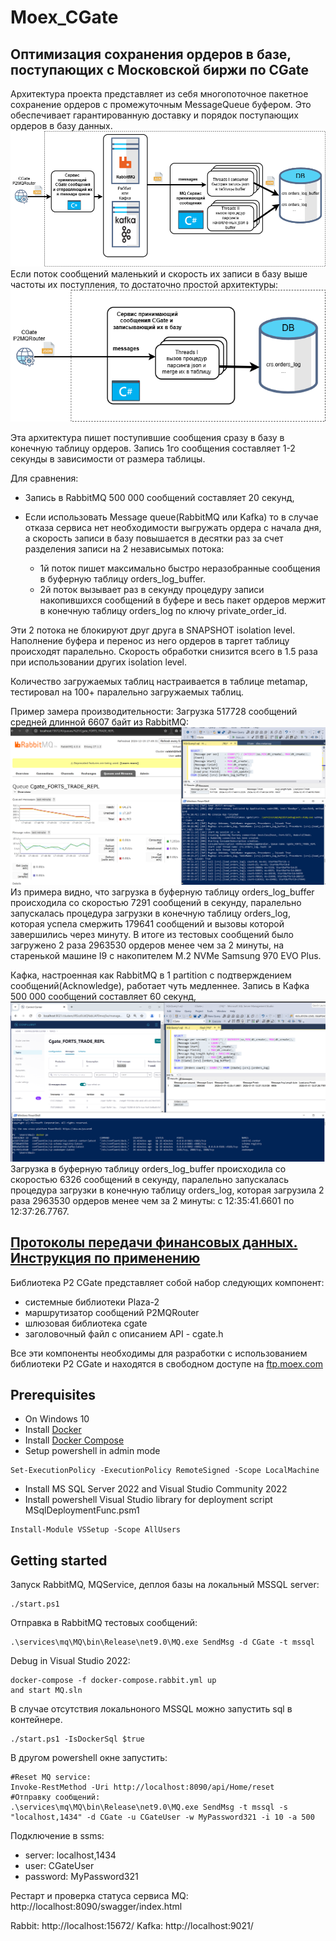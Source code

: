 # Moex_CGate

## Оптимизация сохранения ордеров в базе, поступающих с Московской биржи по CGate

Архитектура проекта представляет из себя многопоточное пакетное сохранение ордеров с промежуточным MessageQueue буфером. Это обеспечивает гарантированную доставку и порядок поступающих ордеров в базу данных.
![Многопоточная архитектура сохранения ордеров moex в базе](./doc/schema.png)
Если поток сообщений маленький и скорость их записи в базу выше частоты их поступления, то достаточно простой архитектуры:
![простая архитектура сохранения ордеров moex в базе](./doc/schemaSimple.png)

Эта архитектура пишет поступившие сообщения сразу в базу в конечную таблицу ордеров. Запись 1го сообщения составляет 1-2 секунды в зависимости от размера таблицы.

Для сравнения:

- Запись в RabbitMQ 500 000 сообщений составляет 20 секунд,
- Если использовать Message queue(RabbitMQ или Kafka) то в случае отказа сервиса нет необходимости выгружать ордера с начала дня, а скорость записи в базу повышается в десятки раз за счет разделения записи на 2 независымых потока:

  - 1й поток пишет максимально быстро неразобранные сообщения в буферную таблицу orders_log_buffer.
  - 2й поток вызывает раз в секунду процедуру записи накопившихся сообщений в буфере и весь пакет ордеров мержит в конечную таблицу orders_log по ключу private_order_id.

Эти 2 потока не блокируют друг друга в SNAPSHOT isolation level. Наполнение буфера и перенос из него ордеров в таргет таблицу происходят паралельно. Скорость обработки снизится всего в 1.5 раза при использовании других isolation level.

Количество загружаемых таблиц настраивается в таблице metamap, тестировал на 100+ паралельно загружаемых таблиц.

Пример замера производительности: Загрузка 517728 сообщений средней длинной 6607 байт из RabbitMQ:
![Многопоточная архитектура сохранения ордеров на Rabbit](./doc/rabbit_perf.png)
Из примера видно, что загрузка в буферную таблицу orders_log_buffer происходила со скоростью 7291 сообщений в секунду, паралельно запускалась процедура загрузки в конечную таблицу orders_log, которая успела смержить 179641 сообщений и вызовы которой завершились через минуту. В итоге из тестовых сообщений было загружено 2 раза 2963530 ордеров менее чем за 2 минуты,
на старенькой машине I9 с накопителем M.2 NVMe Samsung 970 EVO Plus.

Кафка, настроенная как RabbitMQ в 1 partition c подтверждением сообщений(Acknowledge), работает чуть медленнее.
Запись в Кафка 500 000 сообщений составляет 60 секунд,
![Многопоточная архитектура сохранения ордеров на Rabbit](./doc/kafka_perf.png)
Загрузка в буферную таблицу orders_log_buffer происходила со скоростью 6326 сообщений в секунду, паралельно запускалась процедура загрузки в конечную таблицу orders_log, которая загрузила 2 раза 2963530 ордеров менее чем за 2 минуты: с 12:35:41.6601 по 12:37:26.7767.

## [Протоколы передачи финансовых данных. Инструкция по применению](https://habr.com/ru/companies/moex/articles/261369/)

 Библиотека P2 CGate представляет собой набор следующих компонент:

- системные библиотеки Plaza-2
- маршрутизатор сообщений P2MQRouter
- шлюзовая библиотека cgate
- заголовочный файл с описанием API - cgate.h

 Все эти компоненты необходимы для разработки с использованием библиотеки P2 CGate
 и находятся в свободном доступе на [ftp.moex.com](https://ftp.moex.com/pub/ClientsAPI/Spectra/CGate)

## Prerequisites

- On Windows 10
- Install [Docker](https://www.docker.com/)
- Install [Docker Compose](https://docs.docker.com/compose/install/)
- Setup powershell in admin mode

```
Set-ExecutionPolicy -ExecutionPolicy RemoteSigned -Scope LocalMachine
```

- Install  MS SQL Server 2022 and Visual Studio Community 2022
- Install powershell Visual Studio library for deployment script MSqlDeploymentFunc.psm1

```
Install-Module VSSetup -Scope AllUsers
```

## Getting started

Запуск RabbitMQ, MQService, деплоя базы на локальный MSSQL server:

```
./start.ps1
```

Отправка в RabbitMQ тестовых сообщений:

```
.\services\mq\MQ\bin\Release\net9.0\MQ.exe SendMsg -d CGate -t mssql
```

Debug in Visual Studio 2022:

```
docker-compose -f docker-compose.rabbit.yml up
and start MQ.sln
```

В случае отсутствия локальноного MSSQL можно запустить sql в контейнере.

```
./start.ps1 -IsDockerSql $true
```

В другом powershell окне запустить:

```
#Reset MQ service:
Invoke-RestMethod -Uri http://localhost:8090/api/Home/reset
#Отправку сообщений:
.\services\mq\MQ\bin\Release\net9.0\MQ.exe SendMsg -t mssql -s "localhost,1434" -d CGate -u CGateUser -w MyPassword321 -i 10 -a 500
```

Подключение в ssms:

- server: localhost,1434
- user: CGateUser
- password: MyPassword321

Рестарт и проверка статуса сервиса MQ:
http://localhost:8090/swagger/index.html

Rabbit: http://localhost:15672/
Kafka:  http://localhost:9021/
